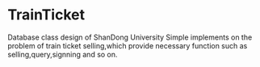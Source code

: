 # TrainTicket
Database class design of ShanDong University 
    Simple implements on the problem of train ticket selling,which provide necessary function such as selling,query,signning
  and so on.
    
